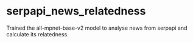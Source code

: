 # serpapi_news_relatedness

Trained the all-mpnet-base-v2 model to analyse news from serpapi and calculate its relatedness. 
